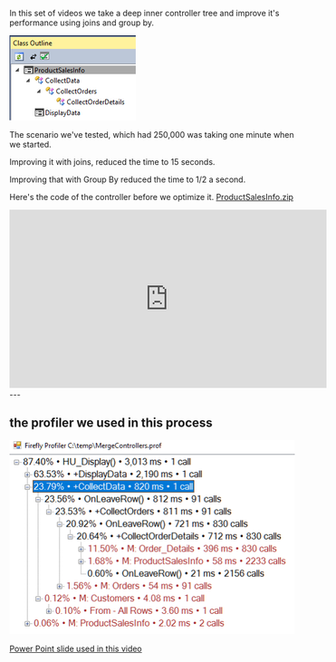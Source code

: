﻿In this set of videos we take a deep inner controller tree and improve it's performance using joins and group by.

![2017 08 07 18H08 25](2017-08-07_18h08_25.png)

The scenario we've tested, which had 250,000 was taking one minute when we started.

Improving it with joins, reduced the time to 15 seconds.

Improving that with Group By reduced the time to 1/2 a second.

Here's the code of the controller before we optimize it. [ProductSalesInfo.zip](ProductSalesInfo.zip)

<iframe width="560" height="315" src="https://www.youtube.com/embed/Zx--di4qOeg?list=PL1DEQjXG2xnLp-A7typjUccfykKPenrer" frameborder="0" allowfullscreen></iframe>
---

## the profiler we used in this process
![2017 08 07 18H09 16](2017-08-07_18h09_16.png)


[Power Point slide used in this video](ProductSalesInfo.pptx)